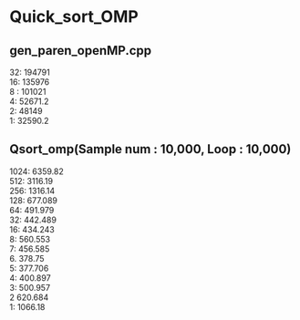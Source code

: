 # Quick_sort_OMP

## gen_paren_openMP.cpp
 32:	   194791  
 16:  	 135976  
 8 :   	101021  
 4:    	52671.2  
 2:    	48149  
 1:    	32590.2  

## Qsort_omp(Sample num : 10,000, Loop : 10,000)
 1024:	6359.82  
 512:	3116.19   
 256:	1316.14  
 128:	677.089  
 64:	491.979  
 32:	442.489  
 16:	434.243  
 8:	560.553  
 7:	456.585  
 6.	378.75  
 5:	377.706  
 4:	400.897  
 3:	500.957  
 2	620.684  
 1:	1066.18  
